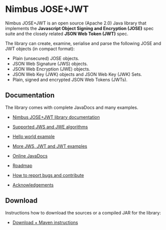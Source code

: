 # Nimbus JOSE+JWT

Nimbus JOSE+JWT is an open source (Apache 2.0) Java library that implements the **Javascript Object Signing and Encryption (JOSE)** spec suite and the closely related **JSON Web Token (JWT)** spec.

The library can create, examine, serialise and parse the following JOSE and JWT
objects (in compact format):

* Plain (unsecured) JOSE objects.
* JSON Web Signature (JWS) objects.
* JSON Web Encryption (JWE) objects.
* JSON Web Key (JWK) objects and JSON Web Key (JWK) Sets.
* Plain, signed and encrypted JSON Web Tokens (JWTs).

## Documentation

The library comes with complete JavaDocs and many examples.

* [Nimbus JOSE+JWT library documentation](http://connect2id.com/products/nimbus-jose-jwt)

* [Supported JWS and JWE algorithms](http://connect2id.com/products/nimbus-jose-jwt#algs)

* [Hello world example](http://connect2id.com/products/nimbus-jose-jwt#example)

* [More JWS, JWT and JWT examples](http://connect2id.com/products/nimbus-jose-jwt/examples)

* [Online JavaDocs](http://connect2id.com/assets/products/nimbus-jose-jwt/javadoc/index.html)

* [Roadmap](http://connect2id.com/products/nimbus-jose-jwt/roadmap)

* [How to report bugs and contribute](http://connect2id.com/products/nimbus-jose-jwt/contribute)

* [Acknowledgements](http://connect2id.com/products/nimbus-jose-jwt#thanks)


## Download

Instructions how to download the sources or a compiled JAR for the library:

* [Download + Maven instructions](http://connect2id.com/products/nimbus-jose-jwt/download)

